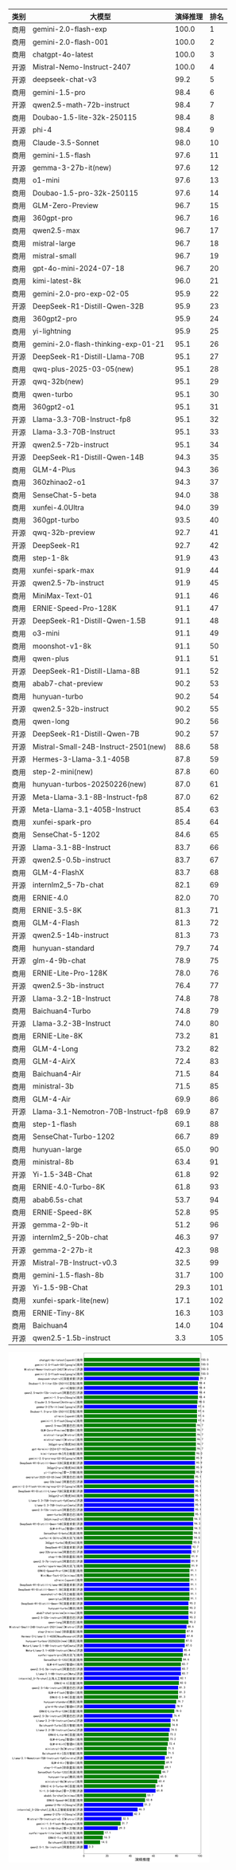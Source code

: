 
| 类别 | 大模型                         | 演绎推理 | 排名 |
|-----|------------------------------|---------|----|
|商用|gemini-2.0-flash-exp|100.0|1|
|商用|gemini-2.0-flash-001|100.0|2|
|商用|chatgpt-4o-latest|100.0|3|
|开源|Mistral-Nemo-Instruct-2407|100.0|4|
|开源|deepseek-chat-v3|99.2|5|
|商用|gemini-1.5-pro|98.4|6|
|开源|qwen2.5-math-72b-instruct|98.4|7|
|商用|Doubao-1.5-lite-32k-250115|98.4|8|
|开源|phi-4|98.4|9|
|商用|Claude-3.5-Sonnet|98.0|10|
|商用|gemini-1.5-flash|97.6|11|
|开源|gemma-3-27b-it(new)|97.6|12|
|商用|o1-mini|97.6|13|
|商用|Doubao-1.5-pro-32k-250115|97.6|14|
|商用|GLM-Zero-Preview|96.7|15|
|商用|360gpt-pro|96.7|16|
|商用|qwen2.5-max|96.7|17|
|商用|mistral-large|96.7|18|
|商用|mistral-small|96.7|19|
|商用|gpt-4o-mini-2024-07-18|96.7|20|
|商用|kimi-latest-8k|96.0|21|
|商用|gemini-2.0-pro-exp-02-05|95.9|22|
|开源|DeepSeek-R1-Distill-Qwen-32B|95.9|23|
|商用|360gpt2-pro|95.9|24|
|商用|yi-lightning|95.9|25|
|商用|gemini-2.0-flash-thinking-exp-01-21|95.1|26|
|开源|DeepSeek-R1-Distill-Llama-70B|95.1|27|
|商用|qwq-plus-2025-03-05(new)|95.1|28|
|开源|qwq-32b(new)|95.1|29|
|商用|qwen-turbo|95.1|30|
|商用|360gpt2-o1|95.1|31|
|开源|Llama-3.3-70B-Instruct-fp8|95.1|32|
|开源|Llama-3.3-70B-Instruct|95.1|33|
|开源|qwen2.5-72b-instruct|95.1|34|
|开源|DeepSeek-R1-Distill-Qwen-14B|94.3|35|
|商用|GLM-4-Plus|94.3|36|
|商用|360zhinao2-o1|94.3|37|
|商用|SenseChat-5-beta|94.0|38|
|商用|xunfei-4.0Ultra|94.0|39|
|商用|360gpt-turbo|93.5|40|
|开源|qwq-32b-preview|92.7|41|
|开源|DeepSeek-R1|92.7|42|
|商用|step-1-8k|91.9|43|
|商用|xunfei-spark-max|91.9|44|
|开源|qwen2.5-7b-instruct|91.9|45|
|商用|MiniMax-Text-01|91.1|46|
|商用|ERNIE-Speed-Pro-128K|91.1|47|
|开源|DeepSeek-R1-Distill-Qwen-1.5B|91.1|48|
|商用|o3-mini|91.1|49|
|商用|moonshot-v1-8k|91.1|50|
|商用|qwen-plus|91.1|51|
|开源|DeepSeek-R1-Distill-Llama-8B|91.1|52|
|商用|abab7-chat-preview|90.2|53|
|商用|hunyuan-turbo|90.2|54|
|开源|qwen2.5-32b-instruct|90.2|55|
|商用|qwen-long|90.2|56|
|开源|DeepSeek-R1-Distill-Qwen-7B|90.2|57|
|开源|Mistral-Small-24B-Instruct-2501(new)|88.6|58|
|开源|Hermes-3-Llama-3.1-405B|87.8|59|
|商用|step-2-mini(new)|87.8|60|
|商用|hunyuan-turbos-20250226(new)|87.0|61|
|开源|Meta-Llama-3.1-8B-Instruct-fp8|87.0|62|
|开源|Meta-Llama-3.1-405B-Instruct|85.4|63|
|商用|xunfei-spark-pro|85.4|64|
|商用|SenseChat-5-1202|84.6|65|
|开源|Llama-3.1-8B-Instruct|83.7|66|
|开源|qwen2.5-0.5b-instruct|83.7|67|
|商用|GLM-4-FlashX|83.7|68|
|开源|internlm2_5-7b-chat|82.1|69|
|商用|ERNIE-4.0|82.0|70|
|商用|ERNIE-3.5-8K|81.3|71|
|商用|GLM-4-Flash|81.3|72|
|开源|qwen2.5-14b-instruct|81.3|73|
|商用|hunyuan-standard|79.7|74|
|开源|glm-4-9b-chat|78.9|75|
|商用|ERNIE-Lite-Pro-128K|78.0|76|
|开源|qwen2.5-3b-instruct|76.4|77|
|开源|Llama-3.2-1B-Instruct|74.8|78|
|商用|Baichuan4-Turbo|74.8|79|
|开源|Llama-3.2-3B-Instruct|74.0|80|
|商用|ERNIE-Lite-8K|73.2|81|
|商用|GLM-4-Long|73.2|82|
|商用|GLM-4-AirX|72.4|83|
|商用|Baichuan4-Air|71.5|84|
|商用|ministral-3b|71.5|85|
|商用|GLM-4-Air|69.9|86|
|开源|Llama-3.1-Nemotron-70B-Instruct-fp8|69.9|87|
|商用|step-1-flash|69.1|88|
|商用|SenseChat-Turbo-1202|66.7|89|
|商用|hunyuan-large|65.0|90|
|商用|ministral-8b|63.4|91|
|开源|Yi-1.5-34B-Chat|61.8|92|
|商用|ERNIE-4.0-Turbo-8K|61.8|93|
|商用|abab6.5s-chat|53.7|94|
|商用|ERNIE-Speed-8K|52.8|95|
|开源|gemma-2-9b-it|51.2|96|
|开源|internlm2_5-20b-chat|46.3|97|
|开源|gemma-2-27b-it|42.3|98|
|开源|Mistral-7B-Instruct-v0.3|32.5|99|
|商用|gemini-1.5-flash-8b|31.7|100|
|开源|Yi-1.5-9B-Chat|29.3|101|
|商用|xunfei-spark-lite(new)|17.1|102|
|商用|ERNIE-Tiny-8K|16.3|103|
|商用|Baichuan4|14.0|104|
|开源|qwen2.5-1.5b-instruct|3.3|105|


![lin](../pic/演绎推理.png)
